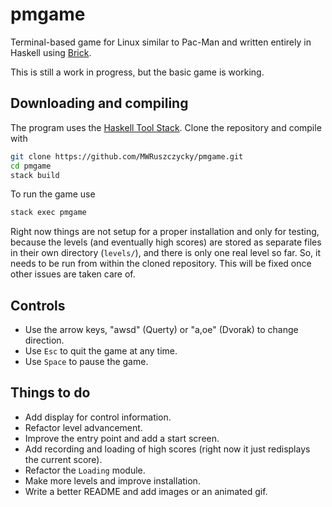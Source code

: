 # pmgame

Terminal-based game for Linux similar to Pac-Man and written entirely in Haskell using [Brick](https://hackage.haskell.org/package/brick).

This is still a work in progress, but the basic game is working.

## Downloading and compiling

The program uses the [Haskell Tool Stack](https://docs.haskellstack.org/en/stable/README/). Clone the repository and compile with
```sh
git clone https://github.com/MWRuszczycky/pmgame.git
cd pmgame
stack build
```
To run the game use
```sh
stack exec pmgame
```
Right now things are not setup for a proper installation and only for testing, because the levels (and eventually high scores) are stored as separate files in their own directory (`levels/`), and there is only one real level so far. So, it needs to be run from within the cloned repository. This will be fixed once other issues are taken care of.

## Controls

* Use the arrow keys, "awsd" (Querty) or "a,oe" (Dvorak) to change direction.
* Use `Esc` to quit the game at any time.
* Use `Space` to pause the game.

## Things to do

* Add display for control information.
* Refactor level advancement.
* Improve the entry point and add a start screen.
* Add recording and loading of high scores (right now it just redisplays the current score).
* Refactor the `Loading` module.
* Make more levels and improve installation.
* Write a better README and add images or an animated gif.
